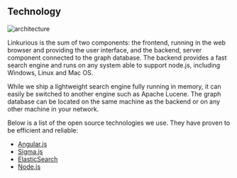 ## Technology

![architecture](https://dl.dropboxusercontent.com/s/ns4ivtk0omo2det/117.svg?dl=0)

Linkurious is the sum of two components: the frontend, running in the web browser and providing the user interface, and the backend, server component connected to the graph database. The backend provides a fast search engine and runs on any system able to support node.js, including Windows, Linux and Mac OS.

While we ship a lightweight search engine fully running in memory, it can easily be switched to another engine such as Apache Lucene. The graph database can be located on the same machine as the backend or on any other machine in your network.

Below is a list of the open source technologies we use. They have proven to be efficient and reliable:

* [Angular.js](https://angularjs.org/)
* [Sigma.js](http://sigmajs.org/)
* [ElasticSearch](http://www.elasticsearch.org/)
* [Node.js](http://nodejs.org/)
